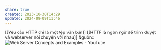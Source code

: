 ```yaml
---
share: true
created: 2023-10-30T14:29
updated: 2024-09-09T11:46
---
```

[[Yêu cầu HTTP chỉ là một tệp văn bản]]
[[HTTP là ngôn ngữ để trình duyệt và webserver nói chuyện với nhau]] 
Nguồn:: ![Web Server Concepts and Examples - YouTube](https://youtu.be/9J1nJOivdyw?si=YTY7jgE0OW8MjvxW&t=532)